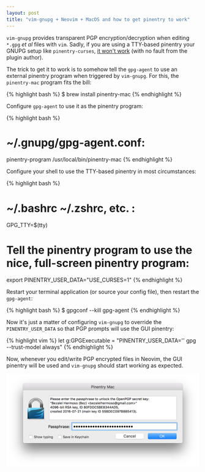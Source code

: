 ```yaml
---
layout: post
title: "vim-gnupg + Neovim + MacOS and how to get pinentry to work"
---
```


`vim-gnupg` provides transparent PGP encryption/decryption when editing `*.gpg` *et al* files with `vim`. Sadly, if you are using a TTY-based pinentry your GNUPG setup like `pinentry-curses`, [it won't work](https://github.com/jamessan/vim-gnupg/issues/32) (with no fault from the plugin author).

The trick to get it to work is to somehow tell the `gpg-agent` to use an external pinentry program when triggered by `vim-gnupg`. For this, the `pinentry-mac` program fits the bill:

{% highlight bash %}
$ brew install pinentry-mac
{% endhighlight %}

Configure `gpg-agent` to use it as the pinentry program:

{% highlight bash %}
# ~/.gnupg/gpg-agent.conf:
pinentry-program /usr/local/bin/pinentry-mac
{% endhighlight %}

Configure your shell to use the TTY-based pinentry in most circumstances:

{% highlight bash %}
# ~/.bashrc ~/.zshrc, etc. :

GPG_TTY=$(tty)
# Tell the pinentry program to use the nice, full-screen pinentry program:
export PINENTRY_USER_DATA="USE_CURSES=1"
{% endhighlight %}

Restart your terminal application (or source your config file), then restart the `gpg-agent`:

{% highlight bash %}
$ gpgconf --kill gpg-agent
{% endhighlight %}

Now it's just a matter of configuring `vim-gnupg` to override the `PINENTRY_USER_DATA` so that PGP prompts will use the GUI pinentry:

{% highlight vim %}
let g:GPGExecutable = "PINENTRY_USER_DATA='' gpg --trust-model always"
{% endhighlight %}

Now, whenever you edit/write PGP encrypted files in Neovim, the GUI pinentry will be used and `vim-gnupg` should start working as expected.

![GUI pinentry from pinentry-mac](/img/pinentry-mac.png)
